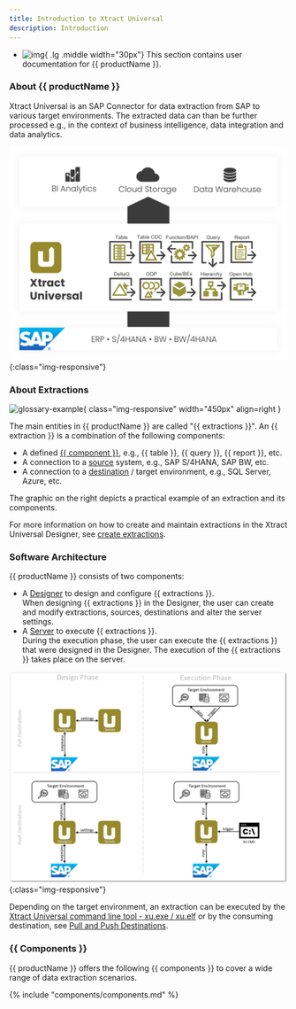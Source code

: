 ```yaml
---
title: Introduction to Xtract Universal
description: Introduction
---
```


<div class="grid cards" markdown>

-   ![img](site:assets/images/logos/theo-thumbs.png){ .lg .middle width="30px"} This section contains user documentation for {{ productName }}.

</div>


### About {{ productName }}

Xtract Universal is an SAP Connector for data extraction from SAP to various target environments. 
The extracted data can than be further processed e.g., in the context of business intelligence, data integration and data analytics.

![XU-Architecture](../assets/images/xu/documentation/Xtract-Universal.png){:class="img-responsive"}

<!---

<div style="width: 100%; overflow: auto;">
  <img src="../../assets/images/xu/documentation/glossary-example.png" alt="glossary-example" class="img-responsive" style="width: 450px; float: right;" />
  
<h4>Extractions</h4>

The main entities in Xtract Universal are called "extractions". 
An extraction is a combination of the following elements:<br>
<ul>
<li style="padding-left: 10px;"> A defined "extraction type" (e.g., SAP Table)</li>
<li style="padding-left: 10px;"> A connection to a "source" system (e.g., SAP S/4HANA)</li>
<li style="padding-left: 10px; list-style-position: outside;"> A connection to a "destination" / target environment (e.g., SQL server) </li>
</ul>

Depending on the target environment, extractions can be triggered either by the [XU command line tool - xu.exe / xu.elf](#link) or by the consuming destination. 
For more information, see [Pull and Push Destinations](#link).
</div>
<div style="clear: both;"></div>

your comment goes here
-->


### About Extractions

![glossary-example](../../assets/images/xu/documentation/glossary-example.png){ class="img-responsive" width="450px" align=right  }

The main entities in {{ productName }} are called "{{ extractions }}". 
An {{ extraction }} is a combination of the following components:

- A defined [{{ component }}](#extraction-types), e.g., {{ table }}, {{ query }}, {{ report }}, etc.
- A connection to a [source](setup/requirements.md#supported-sap-systems-and-releases) system, e.g., SAP S/4HANA, SAP BW, etc.
- A connection to a [destination](destinations/index.md) / target environment, e.g., SQL Server, Azure, etc. 

The graphic on the right depicts a practical example of an extraction and its components.

For more information on how to create and maintain extractions in the Xtract Universal Designer, see [create extractions](#link).


### Software Architecture 

{{ productName }} consists of two components:

- A [Designer](designer.md) to design and configure {{ extractions }}.<br>
When designing {{ extractions }} in the Designer, the user can create and modify extractions, sources, destinations and alter the server settings.
- A [Server](server/index.md) to execute {{ extractions }}.<br>
During the execution phase, the user can execute the {{ extractions }} that were designed in the Designer. 
The execution of the {{ extractions }} takes place on the server.

![XU-Architecture](../assets/images/xu/documentation/Architecture.png){:class="img-responsive"}

Depending on the target environment, an extraction can be executed by the [Xtract Universal command line tool - xu.exe / xu.elf](#link) or by the consuming destination, see [Pull and Push Destinations](#link).

### {{ Components }}

{{ productName }} offers the following {{ components }} to cover a wide range of data extraction scenarios.

{% include "components/components.md" %}


